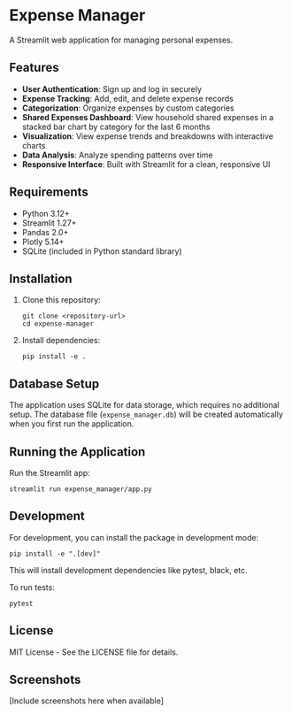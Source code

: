 # Expense Manager

A Streamlit web application for managing personal expenses.

## Features

- **User Authentication**: Sign up and log in securely
- **Expense Tracking**: Add, edit, and delete expense records
- **Categorization**: Organize expenses by custom categories
- **Shared Expenses Dashboard**: View household shared expenses in a stacked bar chart by category for the last 6 months
- **Visualization**: View expense trends and breakdowns with interactive charts
- **Data Analysis**: Analyze spending patterns over time
- **Responsive Interface**: Built with Streamlit for a clean, responsive UI

## Requirements

- Python 3.12+
- Streamlit 1.27+
- Pandas 2.0+
- Plotly 5.14+
- SQLite (included in Python standard library)

## Installation

1. Clone this repository:
   ```
   git clone <repository-url>
   cd expense-manager
   ```

2. Install dependencies:
   ```
   pip install -e .
   ```

## Database Setup

The application uses SQLite for data storage, which requires no additional setup. The database file (`expense_manager.db`) will be created automatically when you first run the application.

## Running the Application

Run the Streamlit app:

```
streamlit run expense_manager/app.py
```

## Development

For development, you can install the package in development mode:

```
pip install -e ".[dev]"
```

This will install development dependencies like pytest, black, etc.

To run tests:

```
pytest
```

## License

MIT License - See the LICENSE file for details.

## Screenshots

[Include screenshots here when available]
